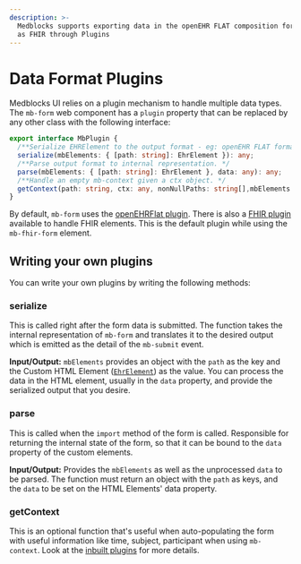 ```yaml
---
description: >-
  Medblocks supports exporting data in the openEHR FLAT composition format and
  as FHIR through Plugins
---
```


# Data Format Plugins

Medblocks UI relies on a plugin mechanism to handle multiple data types. The `mb-form` web component has a `plugin` property that can be replaced by any other class with the following interface:

```typescript
export interface MbPlugin {
  /**Serialize EHRElement to the output format - eg: openEHR FLAT format, FHIR resource.*/
  serialize(mbElements: { [path: string]: EhrElement }): any;
  /**Parse output format to internal representation. */
  parse(mbElements: { [path: string]: EhrElement }, data: any): any;
  /**Handle an empty mb-context given a ctx object. */
  getContext(path: string, ctx: any, nonNullPaths: string[],mbElements: { [path: string]: EhrElement }): any;
}
```

By default, `mb-form` uses the [openEHRFlat plugin](https://github.com/medblocks/medblocks-ui/blob/ef35f7755450d1d56a35627ec8b0736c4e7b242e/src/medblocks/form/form.ts#L47). There is also a [FHIR plugin](https://github.com/medblocks/medblocks-ui/blob/master/src/medblocks/form/plugins/fhir.ts) available to handle FHIR elements. This is the default plugin while using the `mb-fhir-form` element.

## Writing your own plugins

You can write your own plugins by writing the following methods:

### serialize

This is called right after the form data is submitted. The function takes the internal representation of `mb-form` and translates it to the desired output which is emitted as the detail of the `mb-submit` event.

**Input/Output:** `mbElements` provides an object with the `path` as the key and the Custom HTML Element ([`EhrElement`](https://github.com/medblocks/medblocks-ui/blob/master/src/medblocks/EhrElement.ts)) as the value. You can process the data in the HTML element, usually in the `data` property, and provide the serialized output that you desire.

### parse

This is called when the `import` method of the form is called. Responsible for returning the internal state of the form, so that it can be bound to the `data` property of the custom elements.

**Input/Output:** Provides the `mbElements` as well as the unprocessed `data` to be parsed. The function must return an object with the `path` as keys, and the `data` to be set on the HTML Elements' data property.

### getContext

This is an optional function that's useful when auto-populating the form with useful information like time, subject, participant when using `mb-context`. Look at the [inbuilt plugins](https://github.com/medblocks/medblocks-ui/tree/master/src/medblocks/form/plugins) for more details.


